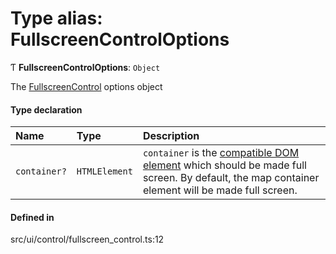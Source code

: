 # Type alias: FullscreenControlOptions

Ƭ **FullscreenControlOptions**: `Object`

The [FullscreenControl](../classes/FullscreenControl.md) options object

#### Type declaration

| Name | Type | Description |
| :------ | :------ | :------ |
| `container?` | `HTMLElement` | `container` is the [compatible DOM element](https://developer.mozilla.org/en-US/docs/Web/API/Element/requestFullScreen#Compatible_elements) which should be made full screen. By default, the map container element will be made full screen. |

#### Defined in

src/ui/control/fullscreen_control.ts:12
